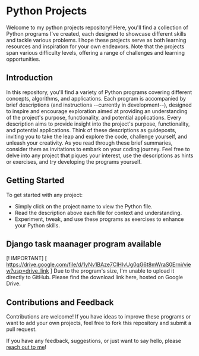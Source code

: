 # Python Projects

Welcome to my python projects repository! Here, you'll find a collection of Python programs I've created, each designed to showcase different skills and tackle various problems. I hope these projects serve as both learning resources and inspiration for your own endeavors.
Note that the projects span various difficulty levels, offering a range of challenges and learning opportunities.

## Introduction

In this repository, you'll find a variety of Python programs covering different concepts, algorithms, and applications. Each program is accompanied by brief descriptions (and instructions --currently in development--), designed to inspire and encourage exploration aimed at providing an understanding of the project's purpose, functionality, and potential applications.
Every description aims to provide insight into the project's purpose, functionality, and potential applications. Think of these descriptions as guideposts, inviting you to take the leap and explore the code, challenge yourself, and unleash your creativity.
As you read through these brief summaries, consider them as invitations to embark on your coding journey. Feel free to delve into any project that piques your interest, use the descriptions as hints or exercises, and try developing the programs yourself.


## Getting Started

To get started with any project:
- Simply click on the project name to view the Python file.
- Read the description above each file for context and understanding.
- Experiment, tweak, and use these programs as exercises to enhance your Python skills.

## Django task maanager program available 
[! IMPORTANT]
[ https://drive.google.com/file/d/1yNv1BAze7ClHIvUg0qG6t8mWraS0Erni/view?usp=drive_link ]
Due to the program's size, I'm unable to upload it directly to GitHub. Please find the download link here, hosted on Google Drive.


## Contributions and Feedback

Contributions are welcome! If you have ideas to improve these programs or want to add your own projects, feel free to fork this repository and submit a pull request.

If you have any feedback, suggestions, or just want to say hello, please [reach out to me](www.linkedin.com/in/cgironribe)!
